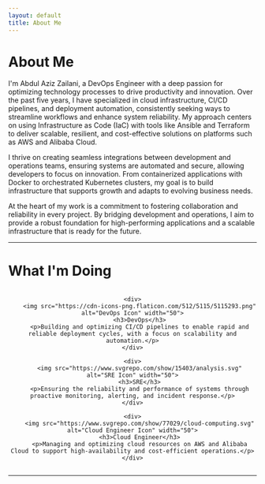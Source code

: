 ```yaml
---
layout: default
title: About Me
---
```


# About Me

I'm Abdul Aziz Zailani, a DevOps Engineer with a deep passion for optimizing technology processes to drive productivity and innovation. Over the past five years, I have specialized in cloud infrastructure, CI/CD pipelines, and deployment automation, consistently seeking ways to streamline workflows and enhance system reliability. My approach centers on using Infrastructure as Code (IaC) with tools like Ansible and Terraform to deliver scalable, resilient, and cost-effective solutions on platforms such as AWS and Alibaba Cloud.

I thrive on creating seamless integrations between development and operations teams, ensuring systems are automated and secure, allowing developers to focus on innovation. From containerized applications with Docker to orchestrated Kubernetes clusters, my goal is to build infrastructure that supports growth and adapts to evolving business needs.

At the heart of my work is a commitment to fostering collaboration and reliability in every project. By bridging development and operations, I aim to provide a robust foundation for high-performing applications and a scalable infrastructure that is ready for the future.

---

# What I'm Doing

<div style="display: flex; gap: 20px; margin-top: 20px; justify-content: center; text-align: center;">

    <div>
        <img src="https://cdn-icons-png.flaticon.com/512/5115/5115293.png" alt="DevOps Icon" width="50">
        <h3>DevOps</h3>
        <p>Building and optimizing CI/CD pipelines to enable rapid and reliable deployment cycles, with a focus on scalability and automation.</p>
    </div>

    <div>
        <img src="https://www.svgrepo.com/show/15403/analysis.svg" alt="SRE Icon" width="50">
        <h3>SRE</h3>
        <p>Ensuring the reliability and performance of systems through proactive monitoring, alerting, and incident response.</p>
    </div>

    <div>
        <img src="https://www.svgrepo.com/show/77029/cloud-computing.svg" alt="Cloud Engineer Icon" width="50">
        <h3>Cloud Engineer</h3>
        <p>Managing and optimizing cloud resources on AWS and Alibaba Cloud to support high-availability and cost-efficient operations.</p>
    </div>

</div>

---
